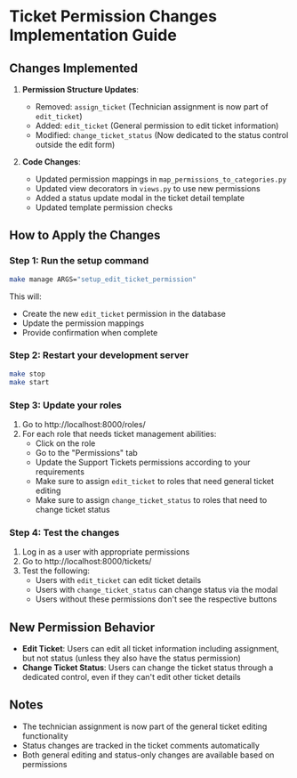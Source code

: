 # Ticket Permission Changes Implementation Guide

## Changes Implemented

1. **Permission Structure Updates**:
   - Removed: `assign_ticket` (Technician assignment is now part of `edit_ticket`)
   - Added: `edit_ticket` (General permission to edit ticket information)
   - Modified: `change_ticket_status` (Now dedicated to the status control outside the edit form)

2. **Code Changes**:
   - Updated permission mappings in `map_permissions_to_categories.py`
   - Updated view decorators in `views.py` to use new permissions
   - Added a status update modal in the ticket detail template
   - Updated template permission checks

## How to Apply the Changes

### Step 1: Run the setup command

```bash
make manage ARGS="setup_edit_ticket_permission"
```

This will:
- Create the new `edit_ticket` permission in the database
- Update the permission mappings
- Provide confirmation when complete

### Step 2: Restart your development server

```bash
make stop
make start
```

### Step 3: Update your roles

1. Go to http://localhost:8000/roles/
2. For each role that needs ticket management abilities:
   - Click on the role
   - Go to the "Permissions" tab
   - Update the Support Tickets permissions according to your requirements
   - Make sure to assign `edit_ticket` to roles that need general ticket editing
   - Make sure to assign `change_ticket_status` to roles that need to change ticket status

### Step 4: Test the changes

1. Log in as a user with appropriate permissions
2. Go to http://localhost:8000/tickets/
3. Test the following:
   - Users with `edit_ticket` can edit ticket details
   - Users with `change_ticket_status` can change status via the modal
   - Users without these permissions don't see the respective buttons

## New Permission Behavior

- **Edit Ticket**: Users can edit all ticket information including assignment, but not status (unless they also have the status permission)
- **Change Ticket Status**: Users can change the ticket status through a dedicated control, even if they can't edit other ticket details

## Notes

- The technician assignment is now part of the general ticket editing functionality
- Status changes are tracked in the ticket comments automatically
- Both general editing and status-only changes are available based on permissions